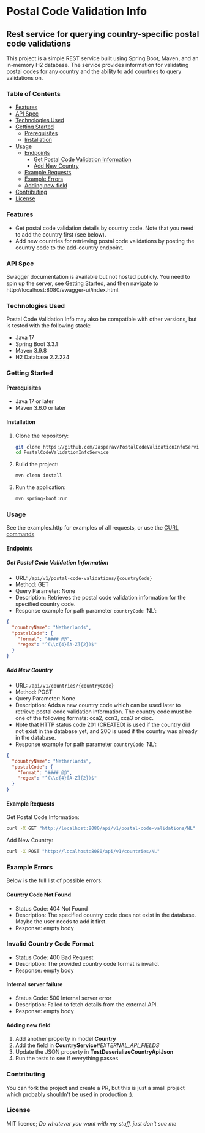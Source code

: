 # Postal Code Validation Info

## Rest service for querying country-specific postal code validations

This project is a simple REST service built using Spring Boot, Maven, and an in-memory H2 database.
The service provides information for validating postal codes for any country and the ability to add countries to query
validations on.

### Table of Contents

- [Features](#features)
- [API Spec](#api-spec)
- [Technologies Used](#technologies-used)
- [Getting Started](#getting-started)
    - [Prerequisites](#prerequisites)
    - [Installation](#installation)
- [Usage](#usage)
    - [Endpoints](#endpoints)
        - [Get Postal Code Validation Information](#get-postal-code-validation-information)
        - [Add New Country](#add-new-country)
    - [Example Requests](#example-requests)
    - [Example Errors](#example-errors)
    - [Adding new field](#adding-new-field)
- [Contributing](#contributing)
- [License](#license)

### Features

- Get postal code validation details by country code. Note that you need to add the country first (see below).
- Add new countries for retrieving postal code validations by posting the country code to the add-country endpoint.

### API Spec
Swagger documentation is available but not hosted publicly. You need to spin up the server, see [Getting Started](#getting-started), and then navigate to http://localhost:8080/swagger-ui/index.html. 

### Technologies Used

Postal Code Validation Info may also be compatible with other versions, but is tested with the following stack:

- Java 17
- Spring Boot 3.3.1
- Maven 3.9.8
- H2 Database 2.2.224

### Getting Started

#### Prerequisites

- Java 17 or later
- Maven 3.6.0 or later

#### Installation

1. Clone the repository:
    ```sh
    git clone https://github.com/Jasperav/PostalCodeValidationInfoService.git
    cd PostalCodeValidationInfoService
    ```

2. Build the project:
    ```sh
    mvn clean install
    ```

3. Run the application:
    ```sh
    mvn spring-boot:run
    ```

### Usage

See the examples.http for examples of all requests, or use the [CURL commands](#example-requests)

#### Endpoints

##### Get Postal Code Validation Information

- URL: `/api/v1/postal-code-validations/{countryCode}`
- Method: GET
- Query Parameter: None
- Description: Retrieves the postal code validation information for the specified country code.
- Response example for path parameter `countryCode` 'NL':

```json
{
  "countryName": "Netherlands",
  "postalCode": {
    "format": "#### @@",
    "regex": "^(\\d{4}[A-Z]{2})$"
  }
}
```

##### Add New Country

- URL: `/api/v1/countries/{countryCode}`
- Method: POST
- Query Parameter: None
- Description: Adds a new country code which can be used later to retrieve postal code validation information. The country code must be one of the following formats: cca2, ccn3, cca3 or cioc.
- Note that HTTP status code 201 (CREATED) is used if the country did not exist in the database yet, and 200 is used if the country was already in the database.
- Response example for path parameter `countryCode` 'NL':

```json
{
  "countryName": "Netherlands",
  "postalCode": {
    "format": "#### @@",
    "regex": "^(\\d{4}[A-Z]{2})$"
  }
}
```

#### Example Requests

Get Postal Code Information:

```sh
curl -X GET "http://localhost:8080/api/v1/postal-code-validations/NL"
```

Add New Country:

```sh
curl -X POST "http://localhost:8080/api/v1/countries/NL"
```

### Example Errors

Below is the full list of possible errors:

#### Country Code Not Found

- Status Code: 404 Not Found
- Description: The specified country code does not exist in the database. Maybe the user needs to add it first.
- Response: empty body

### Invalid Country Code Format

- Status Code: 400 Bad Request
- Description: The provided country code format is invalid.
- Response: empty body

#### Internal server failure

- Status Code: 500 Internal server error
- Description: Failed to fetch details from the external API.
- Response: empty body

#### Adding new field
1. Add another property in model **Country**
2. Add the field in **CountryService**#_EXTERNAL_API_FIELDS_
3. Update the JSON property in **TestDeserializeCountryApiJson**
4. Run the tests to see if everything passes

### Contributing

You can fork the project and create a PR, but this is just a small project which probably shouldn't be used in
production :).

### License

MIT licence; _Do whatever you want with my stuff, just don't sue me_
